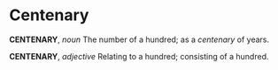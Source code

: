 # Centenary

**CENTENARY**, _noun_ The number of a hundred; as a _centenary_ of years.

**CENTENARY**, _adjective_ Relating to a hundred; consisting of a hundred.